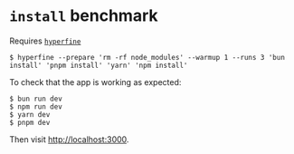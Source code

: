 # `install` benchmark

Requires [`hyperfine`](https://github.com/sharkdp/hyperfine)

```
$ hyperfine --prepare 'rm -rf node_modules' --warmup 1 --runs 3 'bun install' 'pnpm install' 'yarn' 'npm install'
```

To check that the app is working as expected:

```
$ bun run dev
$ npm run dev
$ yarn dev
$ pnpm dev
```

Then visit [http://localhost:3000](http://localhost:3000).
